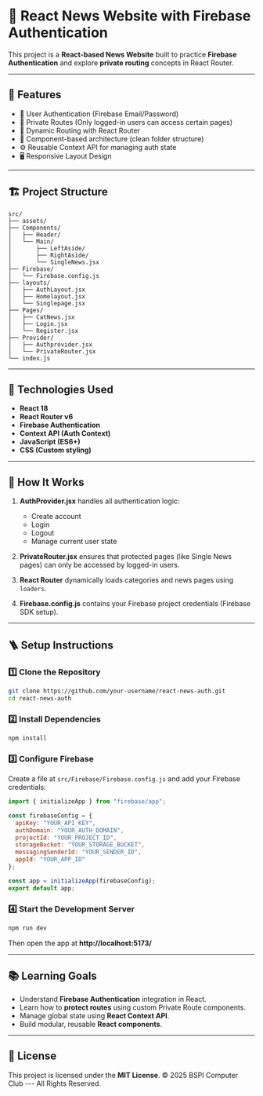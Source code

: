 # 📰 React News Website with Firebase Authentication

This project is a **React-based News Website** built to practice
**Firebase Authentication** and explore **private routing** concepts in
React Router.

------------------------------------------------------------------------

## 🚀 Features

-   🔐 User Authentication (Firebase Email/Password)
-   🧠 Private Routes (Only logged-in users can access certain pages)
-   📄 Dynamic Routing with React Router
-   🧩 Component-based architecture (clean folder structure)
-   ⚙️ Reusable Context API for managing auth state
-   🖥️ Responsive Layout Design

------------------------------------------------------------------------

## 🏗️ Project Structure

    src/
    ├── assets/
    ├── Components/
    │   ├── Header/
    │   └── Main/
    │       ├── LeftAside/
    │       ├── RightAside/
    │       └── SingleNews.jsx
    ├── Firebase/
    │   └── Firebase.config.js
    ├── layouts/
    │   ├── AuthLayout.jsx
    │   ├── Homelayout.jsx
    │   └── Singlepage.jsx
    ├── Pages/
    │   ├── CatNews.jsx
    │   ├── Login.jsx
    │   └── Register.jsx
    ├── Provider/
    │   ├── Authprovider.jsx
    │   └── PrivateRouter.jsx
    └── index.js

------------------------------------------------------------------------

## 🔧 Technologies Used

-   **React 18**
-   **React Router v6**
-   **Firebase Authentication**
-   **Context API (Auth Context)**
-   **JavaScript (ES6+)**
-   **CSS (Custom styling)**

------------------------------------------------------------------------

## 🧩 How It Works

1.  **AuthProvider.jsx** handles all authentication logic:

    -   Create account
    -   Login
    -   Logout
    -   Manage current user state

2.  **PrivateRouter.jsx** ensures that protected pages (like Single News
    pages) can only be accessed by logged-in users.

3.  **React Router** dynamically loads categories and news pages using
    `loaders`.

4.  **Firebase.config.js** contains your Firebase project credentials
    (Firebase SDK setup).

------------------------------------------------------------------------

## 🪜 Setup Instructions

### 1️⃣ Clone the Repository

``` bash
git clone https://github.com/your-username/react-news-auth.git
cd react-news-auth
```

### 2️⃣ Install Dependencies

``` bash
npm install
```

### 3️⃣ Configure Firebase

Create a file at `src/Firebase/Firebase.config.js` and add your Firebase
credentials:

``` javascript
import { initializeApp } from "firebase/app";

const firebaseConfig = {
  apiKey: "YOUR_API_KEY",
  authDomain: "YOUR_AUTH_DOMAIN",
  projectId: "YOUR_PROJECT_ID",
  storageBucket: "YOUR_STORAGE_BUCKET",
  messagingSenderId: "YOUR_SENDER_ID",
  appId: "YOUR_APP_ID"
};

const app = initializeApp(firebaseConfig);
export default app;
```

### 4️⃣ Start the Development Server

``` bash
npm run dev
```

Then open the app at **http://localhost:5173/**

------------------------------------------------------------------------

## 📚 Learning Goals

-   Understand **Firebase Authentication** integration in React.
-   Learn how to **protect routes** using custom Private Route
    components.
-   Manage global state using **React Context API**.
-   Build modular, reusable **React components**.

------------------------------------------------------------------------

## 📜 License

This project is licensed under the **MIT License**. © 2025 BSPI Computer
Club --- All Rights Reserved.
